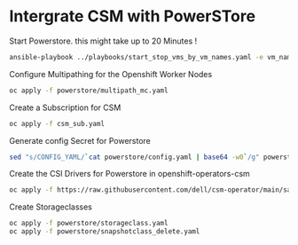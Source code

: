 # Intergrate CSM with PowerSTore

Start Powerstore. this might take up to 20 Minutes !

```bash
ansible-playbook ../playbooks/start_stop_vms_by_vm_names.yaml -e vm_names='powerstore' -e state=start
```

Configure Multipathing for the Openshift Worker Nodes
```bash
oc apply -f powerstore/multipath_mc.yaml
```

Create a Subscription for CSM

```bash
oc apply -f csm_sub.yaml
```


Generate config Secret for Powerstore

```bash
sed "s/CONFIG_YAML/`cat powerstore/config.yaml | base64 -w0`/g" powerstore/secret.yaml | oc apply -f -
```
Create the CSI Drivers for Powerstore in openshift-operators-csm

```bash
oc apply -f https://raw.githubusercontent.com/dell/csm-operator/main/samples/storage_csm_powerstore_v291.yaml -n openshift-operators
```

Create Storageclasses

```bash
oc apply -f powerstore/storageclass.yaml
oc apply -f powerstore/snapshotclass_delete.yaml
```
